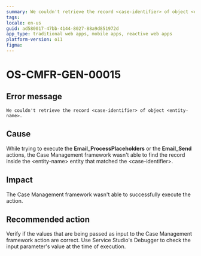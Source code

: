 ```yaml
---
summary: We couldn't retrieve the record <case-identifier> of object <entity-name>.
tags:
locale: en-us
guid: ad580017-47bb-4144-8027-88a9d851972d
app_type: traditional web apps, mobile apps, reactive web apps
platform-version: o11
figma:
---
```


# OS-CMFR-GEN-00015

## Error message

`We couldn't retrieve the record <case-identifier> of object <entity-name>.`

## Cause

While trying to execute the **Email_ProcessPlaceholders** or the **Email_Send** actions, the Case Management framework wasn't able to find the record inside the &lt;entity-name&gt; entity that matched the &lt;case-identifier&gt;.

## Impact

The Case Management framework wasn't able to successfully execute the action.

## Recommended action

Verify if the values that are being passed as input to the Case Management framework action are correct. Use Service Studio's Debugger to check the input parameter's value at the time of execution.

